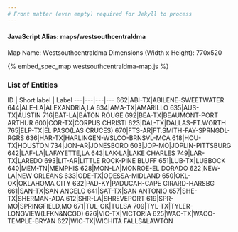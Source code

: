 ```yaml
---
# Front matter (even empty) required for Jekyll to process
---
```


#### JavaScript Alias: maps/westsouthcentraldma

Map Name: Westsouthcentraldma
Dimensions (Width x Height): 770x520



{% embed_spec_map westsouthcentraldma-map.js %}

### List of Entities

ID | Short label | Label
---|---|---|---
662|ABI-TX|ABILENE-SWEETWATER
644|ALE-LA|ALEXANDRIA,LA
634|AMA-TX|AMARILLO
635|AUS-TX|AUSTIN
716|BAT-LA|BATON ROUGE
692|BEA-TX|BEAUMONT-PORT ARTHUR
600|COR-TX|CORPUS CHRISTI
623|DAL-TX|DALLAS-FT.WORTH
765|ELP-TX|EL PASO(LAS CRUCES)
670|FTS-AR|FT.SMITH-FAY-SPRNGDL-RGRS
636|HAR-TX|HARLINGEN-WSLCO-BRNSVL-MCA
618|HOU-TX|HOUSTON
734|JON-AR|JONESBORO
603|JOP-MO|JOPLIN-PITTSBURG
642|LAF-LA|LAFAYETTE,LA
643|LAK-LA|LAKE CHARLES
749|LAR-TX|LAREDO
693|LIT-AR|LITTLE ROCK-PINE BLUFF
651|LUB-TX|LUBBOCK
640|MEM-TN|MEMPHIS
628|MON-LA|MONROE-EL DORADO
622|NEW-LA|NEW ORLEANS
633|ODE-TX|ODESSA-MIDLAND
650|OKL-OK|OKLAHOMA CITY
632|PAD-KY|PADUCAH-CAPE GIRARD-HARSBG
661|SAN-TX|SAN ANGELO
641|SAT-TX|SAN ANTONIO
657|SHE-TX|SHERMAN-ADA
612|SHR-LA|SHREVEPORT
619|SPR-MO|SPRINGFIELD,MO
671|TUL-OK|TULSA
709|TYL-TX|TYLER-LONGVIEW(LFKN&NCGD)
626|VIC-TX|VICTORIA
625|WAC-TX|WACO-TEMPLE-BRYAN
627|WIC-TX|WICHITA FALLS&LAWTON

